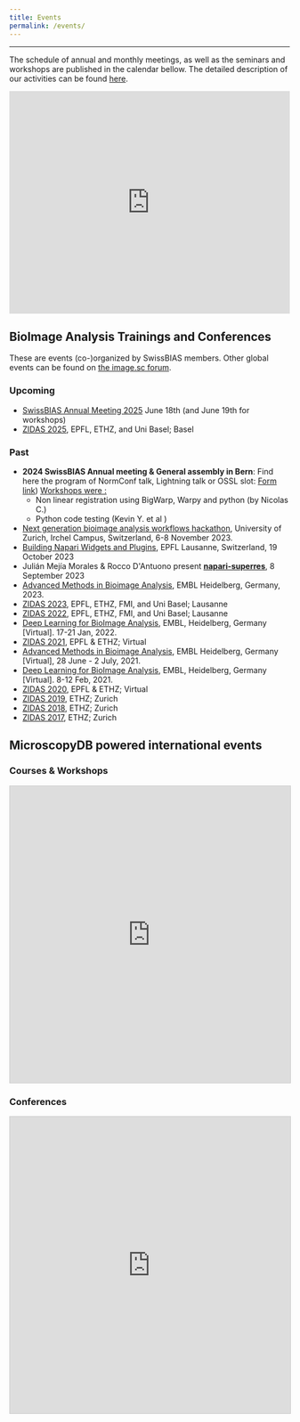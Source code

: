 ```yaml
---
title: Events
permalink: /events/
---
```


---

The schedule of annual and monthly meetings, as well as the seminars and workshops are published in the calendar bellow. The detailed description of our activities can be found [here](https://swissbias.github.io/activities/).

<iframe src="https://calendar.google.com/calendar/embed?src=0ehba6ebqgebeuk2soq527l4bg%40group.calendar.google.com&ctz=Europe%2FZurich&showPrint=0&hl=en_GB&showCalendars=0&showTitle=0&showTabs=1&" style="border: 0" width="100%" height="400" frameborder="0" scrolling="no"></iframe>

## BioImage Analysis Trainings and Conferences
These are events (co-)organized by SwissBIAS members.
Other global events can be found on [the image.sc forum](https://forum.image.sc/t/upcoming-image-analysis-events/60018).

### Upcoming
- [SwissBIAS Annual Meeting 2025](https://www.eventbrite.ch/e/swissbias-annual-meeting-2025-tickets-1230003998069?aff=oddtdtcreator) June 18th (and June 19th for workshops)
- [ZIDAS 2025](https://www.zidas.org/), EPFL, ETHZ, and Uni Basel; Basel

### Past
- **2024 SwissBIAS Annual meeting & General assembly in Bern**: 
    Find here the program of NormConf talk, Lightning talk or OSSL slot: [Form link](https://docs.google.com/spreadsheets/d/1-Qjk-R_ajpzYfxGqcYa_9MZYNqH4W5z_P6mKYiu9Jr8/))
     <u> Workshops were : </u>
    - Non linear registration using BigWarp, Warpy and python (by Nicolas C.)
    - Python code testing (Kevin Y. et al )
- [Next generation bioimage analysis workflows hackathon](https://www.ema.uzh.ch/en/register/biovisioncenter-hackathon.html), University of Zurich, Irchel Campus, Switzerland, 6-8 November 2023.
- [Building Napari Widgets and Plugins](https://memento.epfl.ch/event/workshop-building-napari-widgets-and-plugins/), EPFL Lausanne, Switzerland, 19 October 2023
- Julián Mejía Morales & Rocco D'Antuono present [**napari-superres**](https://drive.google.com/file/d/1fnDnEatNMLHpN2xx0CwvR1KDTIZ8IpnE/view?usp=sharing), 8 September 2023 
- [Advanced Methods in Bioimage Analysis](https://www.embl.org/about/info/course-and-conference-office/events/bia23-01/), EMBL Heidelberg, Germany, 2023.
- [ZIDAS 2023](https://www.zidas.org/), EPFL, ETHZ, FMI, and Uni Basel; Lausanne
- [ZIDAS 2022](https://2022.zidas.org/), EPFL, ETHZ, FMI, and Uni Basel; Lausanne
- [Deep Learning for BioImage Analysis](https://www.embl.org/about/info/course-and-conference-office/events/mac22-01/), EMBL, Heidelberg, Germany [Virtual]. 17-21 Jan, 2022.
- [ZIDAS 2021](https://2021.zidas.org/), EPFL & ETHZ; Virtual
- [Advanced Methods in Bioimage Analysis](https://www.embl.de/training/events/2021/BIA21-01/index.html), EMBL Heidelberg, Germany [Virtual], 28 June - 2 July, 2021.
- [Deep Learning for BioImage Analysis](https://www.embl.de/training/events/2021/MAC21-01/index.html), EMBL, Heidelberg, Germany [Virtual]. 8-12 Feb, 2021.
- [ZIDAS 2020](https://2020.zidas.org/), EPFL & ETHZ; Virtual
- [ZIDAS 2019](https://2019.zidas.org/), ETHZ; Zurich
- [ZIDAS 2018](https://2018.zidas.org/), ETHZ; Zurich
- [ZIDAS 2017](https://2017.zidas.org/), ETHZ; Zurich

## MicroscopyDB powered international events
### Courses & Workshops
<iframe class="airtable-embed" src="https://airtable.com/embed/app20FLvB2SY7JWl3/shruDpxZQBEfGF697?backgroundColor=green&viewControls=on" frameborder="0" onmousewheel="" width="100%" height="533" style="background: transparent; border: 1px solid #ccc;"></iframe>

### Conferences
<iframe class="airtable-embed" src="https://airtable.com/embed/app20FLvB2SY7JWl3/shr5ohvJy3xrB8ble?backgroundColor=green&viewControls=on" frameborder="0" onmousewheel="" width="100%" height="533" style="background: transparent; border: 1px solid #ccc;"></iframe>

